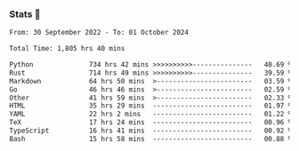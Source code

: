 ### Stats 👋
<!--START_SECTION:waka-->

```txt
From: 30 September 2022 - To: 01 October 2024

Total Time: 1,805 hrs 40 mins

Python              734 hrs 42 mins >>>>>>>>>>---------------   40.69 %
Rust                714 hrs 49 mins >>>>>>>>>>---------------   39.59 %
Markdown            64 hrs 50 mins  >------------------------   03.59 %
Go                  46 hrs 46 mins  >------------------------   02.59 %
Other               41 hrs 59 mins  >------------------------   02.33 %
HTML                35 hrs 29 mins  -------------------------   01.97 %
YAML                22 hrs 2 mins   -------------------------   01.22 %
TeX                 17 hrs 24 mins  -------------------------   00.96 %
TypeScript          16 hrs 41 mins  -------------------------   00.92 %
Bash                15 hrs 58 mins  -------------------------   00.88 %
```

<!--END_SECTION:waka-->

<!--
**buhaytza2005/buhaytza2005** is a ✨ _special_ ✨ repository because its `README.md` (this file) appears on your GitHub profile.

Here are some ideas to get you started:

- 🔭 I’m currently working on ...
- 🌱 I’m currently learning ...
- 👯 I’m looking to collaborate on ...
- 🤔 I’m looking for help with ...
- 💬 Ask me about ...
- 📫 How to reach me: ...
- 😄 Pronouns: ...
- ⚡ Fun fact: ...
-->


